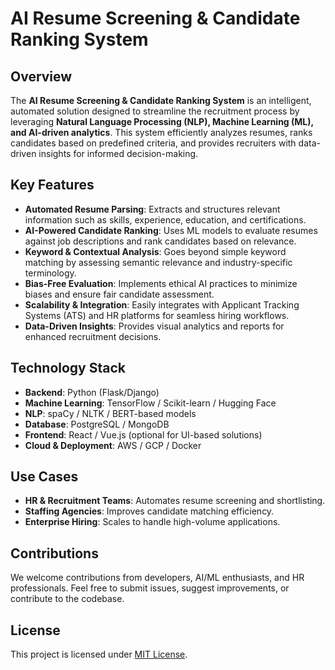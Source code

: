 # AI Resume Screening & Candidate Ranking System  

## Overview  
The **AI Resume Screening & Candidate Ranking System** is an intelligent, automated solution designed to streamline the recruitment process by leveraging **Natural Language Processing (NLP), Machine Learning (ML), and AI-driven analytics**. This system efficiently analyzes resumes, ranks candidates based on predefined criteria, and provides recruiters with data-driven insights for informed decision-making.  

## Key Features  
- **Automated Resume Parsing**: Extracts and structures relevant information such as skills, experience, education, and certifications.  
- **AI-Powered Candidate Ranking**: Uses ML models to evaluate resumes against job descriptions and rank candidates based on relevance.  
- **Keyword & Contextual Analysis**: Goes beyond simple keyword matching by assessing semantic relevance and industry-specific terminology.  
- **Bias-Free Evaluation**: Implements ethical AI practices to minimize biases and ensure fair candidate assessment.  
- **Scalability & Integration**: Easily integrates with Applicant Tracking Systems (ATS) and HR platforms for seamless hiring workflows.  
- **Data-Driven Insights**: Provides visual analytics and reports for enhanced recruitment decisions.  

## Technology Stack  
- **Backend**: Python (Flask/Django)  
- **Machine Learning**: TensorFlow / Scikit-learn / Hugging Face  
- **NLP**: spaCy / NLTK / BERT-based models  
- **Database**: PostgreSQL / MongoDB  
- **Frontend**: React / Vue.js (optional for UI-based solutions)  
- **Cloud & Deployment**: AWS / GCP / Docker  

## Use Cases  
- **HR & Recruitment Teams**: Automates resume screening and shortlisting.  
- **Staffing Agencies**: Improves candidate matching efficiency.  
- **Enterprise Hiring**: Scales to handle high-volume applications.  

## Contributions  
We welcome contributions from developers, AI/ML enthusiasts, and HR professionals. Feel free to submit issues, suggest improvements, or contribute to the codebase.  

## License  
This project is licensed under [MIT License](LICENSE).  
